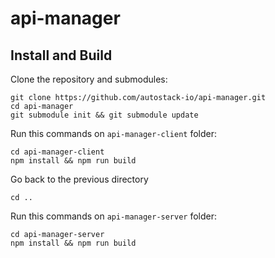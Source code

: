 # api-manager

## Install and Build

Clone the repository and submodules:
```
git clone https://github.com/autostack-io/api-manager.git
cd api-manager
git submodule init && git submodule update
```

Run this commands on `api-manager-client` folder:
```
cd api-manager-client
npm install && npm run build
```

Go back to the previous directory
```
cd ..
```

Run this commands on `api-manager-server` folder:
```
cd api-manager-server
npm install && npm run build
```